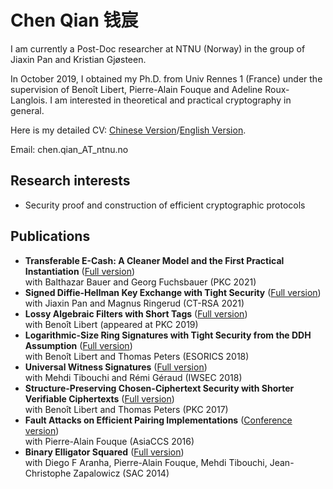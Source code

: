 # Chen Qian 钱宸

I am currently a Post-Doc researcher at NTNU (Norway) in the group of Jiaxin Pan and Kristian Gjøsteen.

In October 2019, I obtained my Ph.D. from Univ Rennes 1 (France) under the supervision of Benoît Libert, Pierre-Alain Fouque and Adeline Roux-Langlois. I am interested in theoretical and practical cryptography in general.

Here is my detailed CV: [Chinese Version](CV/CV_ChenQian_Chinese.pdf)/[English Version](CV/CV_ChenQian_English.pdf).

Email: chen.qian_AT_ntnu.no

## Research interests

- Security proof and construction of efficient cryptographic protocols

## Publications

- **Transferable E-Cash: A Cleaner Model and the First Practical Instantiation** ([Full version](https://eprint.iacr.org/2020/1400))\
  with Balthazar Bauer and  Georg Fuchsbauer (PKC 2021)
- **Signed Diffie-Hellman Key Exchange with Tight Security** ([Full version](https://eprint.iacr.org/2021/607))  \
  with Jiaxin Pan and Magnus Ringerud (CT-RSA 2021)
- **Lossy Algebraic Filters with Short Tags**  ([Full version](MyPapers/LAF-PKC.pdf))\
  with Benoît Libert (appeared at PKC 2019)
- **Logarithmic-Size Ring Signatures with Tight Security from the DDH Assumption**  ([Full version](MyPapers/tight-ring-sig-full-version.pdf))\
  with Benoît Libert and Thomas Peters (ESORICS 2018)
- **Universal Witness Signatures**  ([Full version](https://hal.archives-ouvertes.fr/hal-01814279/))\
  with Mehdi Tibouchi and Rémi Géraud (IWSEC 2018)
- **Structure-Preserving Chosen-Ciphertext Security with Shorter Verifiable Ciphertexts** ([Full version](MyPapers/SP-CCA-PKC17_full-version.pdf)) \
  with Benoît Libert and Thomas Peters (PKC 2017)
- **Fault Attacks on Efficient Pairing Implementations**  ([Conference version](https://dl.acm.org/doi/10.1145/2897845.2897907))\
  with Pierre-Alain Fouque (AsiaCCS 2016)
- **Binary Elligator Squared**  ([Full version](https://eprint.iacr.org/2014/486))\
  with Diego F Aranha, Pierre-Alain Fouque, Mehdi Tibouchi, Jean-Christophe Zapalowicz (SAC 2014)
